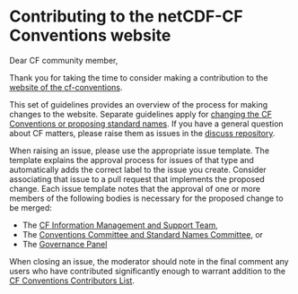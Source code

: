 # Contributing to the netCDF-CF Conventions website

Dear CF community member,

Thank you for taking the time to consider making a contribution to the [website of the cf-conventions](cf-website).

This set of guidelines provides an overview of the process for making changes to the website.
Separate guidelines apply for [changing the CF Conventions or proposing standard names](contribute-conventions).
If you have a general question about CF matters, please raise them as issues in the [discuss repository](discuss).

When raising an issue, please use the appropriate issue template.
The template explains the approval process for issues of that type and automatically adds the correct label to the issue you create.
Consider associating that issue to a pull request that implements the proposed change.
Each issue template notes that the approval of one or more members of the following bodies is necessary for the proposed change to be merged:
- The [CF Information Management and Support Team](info-mgmt),
- The [Conventions Committee and Standard Names Committee](committee), or
- The [Governance Panel](gov-panel)

When closing an issue, the moderator should note in the final comment any users who have contributed significantly enough to warrant addition to the [CF Conventions Contributors List](https://cfconventions.org/conventions_contributors.html).

[cf-website]: http://cfconventions.org/
[contribute-conventions]: https://github.com/cf-convention/cf-conventions/blob/master/CONTRIBUTING.md
[discuss]: https://github.com/cf-convention/discuss/issues
[info-mgmt]: http://cfconventions.org/governance.html#information-management-and-support
[committee]: http://cfconventions.org/governance.html#conventions-committee-and-standard-names-committee
[gov-panel]: http://cfconventions.org/governance.html#governance-panel
